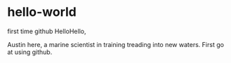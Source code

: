 # hello-world
first time github
HelloHello, 

Austin here, a marine scientist in training treading into new waters. First go at using github. 
